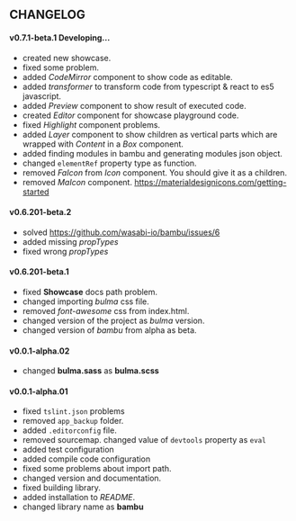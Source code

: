 ## CHANGELOG

#### v0.7.1-beta.1 Developing...

* created new showcase.
* fixed some problem.
* added *CodeMirror* component to show code as editable.
* added *transformer* to transform code from typescript & react to es5 javascript.
* added *Preview* component to show result of executed code.
* created *Editor* component for showcase playground code.
* fixed *Highlight* component problems.
* added *Layer* component to show children as vertical parts which are  wrapped with *Content* in a *Box* component.
* added finding modules in bambu and generating modules json object.
* changed `elementRef` property type as function.
* removed *FaIcon* from *Icon* component. You should give it as a children.
* removed *MaIcon* component. https://materialdesignicons.com/getting-started


#### v0.6.201-beta.2
* solved https://github.com/wasabi-io/bambu/issues/6
* added missing *propTypes*
* fixed wrong *propTypes*

#### v0.6.201-beta.1

* fixed **Showcase** docs path problem.
* changed importing *bulma* css file.
* removed *font-awesome* css from index.html.
* changed version of the project as *bulma* version.
* changed version of *bambu* from alpha as beta.

#### v0.0.1-alpha.02

* changed **bulma.sass** as **bulma.scss**

#### v0.0.1-alpha.01
* fixed `tslint.json` problems
* removed `app_backup` folder.
* added `.editorconfig` file.
* removed sourcemap. changed value of `devtools` property  as `eval`
* added test configuration
* added compile code configuration
* fixed some problems about import path.
* changed version and documentation.
* fixed building library.
* added installation to *README*.
* changed library name as **bambu**


